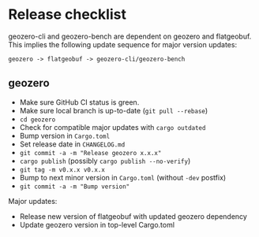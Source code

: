 # Release checklist

geozero-cli and geozero-bench are dependent on geozero and flatgeobuf.
This implies the following update sequence for major version updates:

	geozero -> flatgeobuf -> geozero-cli/geozero-bench

## geozero

* Make sure GitHub CI status is green.
* Make sure local branch is up-to-date (`git pull --rebase`)
* `cd geozero`
* Check for compatible major updates with `cargo outdated`
* Bump version in `Cargo.toml`
* Set release date in `CHANGELOG.md`
* `git commit -a -m "Release geozero x.x.x"`
* `cargo publish` (possibly `cargo publish --no-verify`)
* `git tag -m v0.x.x v0.x.x`
* Bump to next minor version in `Cargo.toml` (without `-dev` postfix)
* `git commit -a -m "Bump version"`

Major updates:
* Release new version of flatgeobuf with updated geozero dependency
* Update geozero version in top-level Cargo.toml
